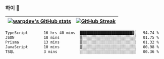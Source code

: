 
### 하이 👋
[![warpdev's GitHub stats](https://github-readme-stats.vercel.app/api?username=warpdev&show_icons=true&theme=vue-dark)](#) |[![GitHub Streak](https://github-readme-streak-stats.herokuapp.com/?user=warpdev&theme=dark)](#)
--- | --- |
<!--START_SECTION:waka-->

```txt
TypeScript       16 hrs 40 mins  ███████████████████████▓░   94.74 %
JSON             18 mins         ▒░░░░░░░░░░░░░░░░░░░░░░░░   01.75 %
Prisma           13 mins         ▒░░░░░░░░░░░░░░░░░░░░░░░░   01.32 %
JavaScript       10 mins         ▒░░░░░░░░░░░░░░░░░░░░░░░░   00.98 %
TSQL             3 mins          ░░░░░░░░░░░░░░░░░░░░░░░░░   00.36 %
```

<!--END_SECTION:waka-->

<!--
**warpdev/warpdev** is a ✨ _special_ ✨ repository because its `README.md` (this file) appears on your GitHub profile.

Here are some ideas to get you started:

- 🔭 I’m currently working on ...
- 🌱 I’m currently learning ...
- 👯 I’m looking to collaborate on ...
- 🤔 I’m looking for help with ...
- 💬 Ask me about ...
- 📫 How to reach me: ...
- 😄 Pronouns: ...
- ⚡ Fun fact: ...
-->
